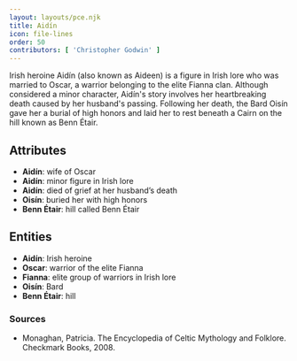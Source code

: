 ```yaml
---
layout: layouts/pce.njk
title: Aidín
icon: file-lines
order: 50
contributors: [ 'Christopher Godwin' ]
---
```

Irish heroine Aidín (also known as Aideen) is a figure in Irish lore who was married to Oscar, a warrior belonging to the elite Fianna clan. Although considered a minor character, Aidín's story involves her heartbreaking death caused by her husband's passing. Following her death, the Bard Oisín gave her a burial of high honors and laid her to rest beneath a Cairn on the hill known as Benn Étair.

## Attributes

- **Aidín**: wife of Oscar
- **Aidín**: minor figure in Irish lore
- **Aidín**: died of grief at her husband’s death
- **Oisín**: buried her with high honors
- **Benn Étair**: hill called Benn Étair

## Entities

- **Aidín**: Irish heroine
- **Oscar**: warrior of the elite Fianna
- **Fianna**: elite group of warriors in Irish lore
- **Oisín**: Bard
- **Benn Étair**: hill

### Sources

- Monaghan, Patricia. The Encyclopedia of Celtic Mythology and Folklore. Checkmark Books, 2008.

